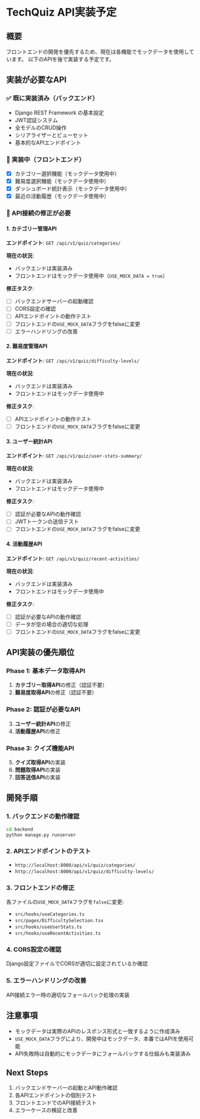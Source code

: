 # TechQuiz API実装予定

## 概要
フロントエンドの開発を優先するため、現在は各機能でモックデータを使用しています。
以下のAPIを後で実装する予定です。

## 実装が必要なAPI

### ✅ 既に実装済み（バックエンド）
- Django REST Framework の基本設定
- JWT認証システム
- 全モデルのCRUD操作
- シリアライザーとビューセット
- 基本的なAPIエンドポイント

### 🔧 実装中（フロントエンド）
- [x] カテゴリー選択機能（モックデータ使用中）
- [x] 難易度選択機能（モックデータ使用中）  
- [x] ダッシュボード統計表示（モックデータ使用中）
- [x] 最近の活動履歴（モックデータ使用中）

### 🚧 API接続の修正が必要

#### 1. カテゴリー管理API
**エンドポイント**: `GET /api/v1/quiz/categories/`

**現在の状況**: 
- バックエンドは実装済み
- フロントエンドはモックデータ使用中（`USE_MOCK_DATA = true`）

**修正タスク**:
- [ ] バックエンドサーバーの起動確認
- [ ] CORS設定の確認
- [ ] APIエンドポイントの動作テスト
- [ ] フロントエンドの`USE_MOCK_DATA`フラグをfalseに変更
- [ ] エラーハンドリングの改善

#### 2. 難易度管理API
**エンドポイント**: `GET /api/v1/quiz/difficulty-levels/`

**現在の状況**: 
- バックエンドは実装済み
- フロントエンドはモックデータ使用中

**修正タスク**:
- [ ] APIエンドポイントの動作テスト
- [ ] フロントエンドの`USE_MOCK_DATA`フラグをfalseに変更

#### 3. ユーザー統計API
**エンドポイント**: `GET /api/v1/quiz/user-stats-summary/`

**現在の状況**: 
- バックエンドは実装済み
- フロントエンドはモックデータ使用中

**修正タスク**:
- [ ] 認証が必要なAPIの動作確認
- [ ] JWTトークンの送信テスト
- [ ] フロントエンドの`USE_MOCK_DATA`フラグをfalseに変更

#### 4. 活動履歴API
**エンドポイント**: `GET /api/v1/quiz/recent-activities/`

**現在の状況**: 
- バックエンドは実装済み
- フロントエンドはモックデータ使用中

**修正タスク**:
- [ ] 認証が必要なAPIの動作確認
- [ ] データが空の場合の適切な処理
- [ ] フロントエンドの`USE_MOCK_DATA`フラグをfalseに変更

## API実装の優先順位

### Phase 1: 基本データ取得API
1. **カテゴリー取得API**の修正（認証不要）
2. **難易度取得API**の修正（認証不要）

### Phase 2: 認証が必要なAPI
3. **ユーザー統計API**の修正
4. **活動履歴API**の修正

### Phase 3: クイズ機能API
5. **クイズ取得API**の実装
6. **問題取得API**の実装
7. **回答送信API**の実装

## 開発手順

### 1. バックエンドの動作確認
```bash
cd backend
python manage.py runserver
```

### 2. APIエンドポイントのテスト
- `http://localhost:8000/api/v1/quiz/categories/`
- `http://localhost:8000/api/v1/quiz/difficulty-levels/`

### 3. フロントエンドの修正
各ファイルの`USE_MOCK_DATA`フラグを`false`に変更:
- `src/hooks/useCategories.ts`
- `src/pages/DifficultySelection.tsx`
- `src/hooks/useUserStats.ts`
- `src/hooks/useRecentActivities.ts`

### 4. CORS設定の確認
Django設定ファイルでCORSが適切に設定されているか確認

### 5. エラーハンドリングの改善
API接続エラー時の適切なフォールバック処理の実装

## 注意事項
- モックデータは実際のAPIのレスポンス形式と一致するように作成済み
- `USE_MOCK_DATA`フラグにより、開発中はモックデータ、本番ではAPIを使用可能
- API失敗時は自動的にモックデータにフォールバックする仕組みも実装済み

## Next Steps
1. バックエンドサーバーの起動とAPI動作確認
2. 各APIエンドポイントの個別テスト
3. フロントエンドでのAPI接続テスト
4. エラーケースの検証と改善
